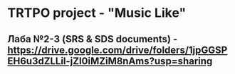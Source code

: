 # TRTPO project - "Music Like"
## Лаба №2-3 (SRS & SDS documents) - https://drive.google.com/drive/folders/1jpGGSPEH6u3dZLLiI-jZI0iMZiM8nAms?usp=sharing
